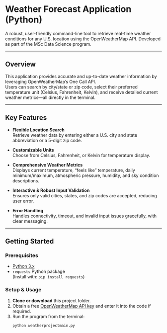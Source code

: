 # Weather Forecast Application (Python)

A robust, user-friendly command-line tool to retrieve real-time weather conditions for any U.S. location using the OpenWeatherMap API. Developed as part of the MSc Data Science program.

---

## Overview

This application provides accurate and up-to-date weather information by leveraging OpenWeatherMap’s One Call API.  
Users can search by city/state or zip code, select their preferred temperature unit (Celsius, Fahrenheit, Kelvin), and receive detailed current weather metrics—all directly in the terminal.

---

## Key Features

- **Flexible Location Search**  
  Retrieve weather data by entering either a U.S. city and state abbreviation or a 5-digit zip code.

- **Customizable Units**  
  Choose from Celsius, Fahrenheit, or Kelvin for temperature display.

- **Comprehensive Weather Metrics**  
  Displays current temperature, “feels like” temperature, daily minimum/maximum, atmospheric pressure, humidity, and sky condition descriptions.

- **Interactive & Robust Input Validation**  
  Ensures only valid cities, states, and zip codes are accepted, reducing user error.

- **Error Handling**  
  Handles connectivity, timeout, and invalid input issues gracefully, with clear messaging.

---

## Getting Started

### Prerequisites

- [Python 3.x](https://www.python.org/)
- `requests` Python package  
  (Install with: `pip install requests`)

### Setup & Usage

1. **Clone or download** this project folder.
2. Obtain a free [OpenWeatherMap API key](https://openweathermap.org/api) and enter it into the code if required.
3. Run the program from the terminal:
   ```bash
   python weatherprojectmain.py

